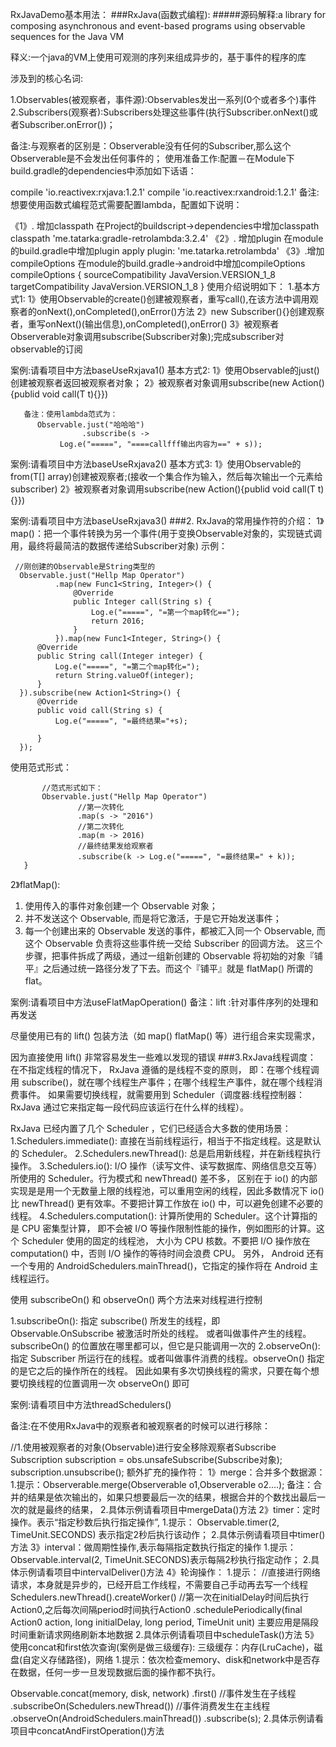 RxJavaDemo基本用法：
###RxJava(函数式编程): #####源码解释:a library for composing asynchronous and event-based programs using observable sequences for the Java VM

释义:一个java的VM上使用可观测的序列来组成异步的，基于事件的程序的库

涉及到的核心名词:

1.Observables(被观察者，事件源):Observables发出一系列(0个或者多个)事件
2.Subscribers(观察者):Subscribers处理这些事件(执行Subscriber.onNext()或者Subscriber.onError())；

 备注:与观察者的区别是：Observerable没有任何的Subscriber,那么这个Observerable是不会发出任何事件的；
使用准备工作:配置－在Module下build.gradle的dependencies中添加如下话语：

 compile 'io.reactivex:rxjava:1.2.1'
 compile 'io.reactivex:rxandroid:1.2.1'
备注:想要使用函数式编程范式需要配置lambda，配置如下说明：

《1》. 增加classpath
 在Project的buildscript->dependencies中增加classpath
 classpath 'me.tatarka:gradle-retrolambda:3.2.4'
《2》. 增加plugin
  在module的build.gradle中增加plugin
   apply plugin: 'me.tatarka.retrolambda'
《3》.增加compileOptions
  在module的build.gradle->android中增加compileOptions
  compileOptions {
  sourceCompatibility JavaVersion.VERSION_1_8
  targetCompatibility JavaVersion.VERSION_1_8
  }
使用介绍说明如下：
1.基本方式1:
1》使用Observable的create()创建被观察者，重写call(),在该方法中调用观察者的onNext(),onCompleted(),onError()方法
2》new Subscriber(){}创建观察者，重写onNext()(输出信息),onCompleted(),onError()
3》被观察者Observerable对象调用subscribe(Subscriber对象);完成subscriber对observable的订阅

案例:请看项目中方法baseUseRxjava1()
基本方式2: 1》使用Observable的just()创建被观察者返回被观察者对象；
2》被观察者对象调用subscribe(new Action(){publid void call(T t){}})

       备注：使用lambda范式为：
          Observable.just("哈哈哈")
                    .subscribe(s ->
               Log.e("=====", "====callfff输出内容为==" + s));
案例:请看项目中方法baseUseRxjava2()
基本方式3:
1》使用Observable的from(T[] array)创建被观察者;(接收一个集合作为输入，然后每次输出一个元素给subscriber)
2》被观察者对象调用subscribe(new Action(){publid void call(T t){}})

 案例:请看项目中方法baseUseRxjava3()
###2. RxJava的常用操作符的介绍：
1》map()：把一个事件转换为另一个事件(用于变换Observable对象的，实现链式调用，最终将最简洁的数据传递给Subscriber对象)
示例：

     //刚创建的Observable是String类型的
      Observable.just("Hellp Map Operator")
              .map(new Func1<String, Integer>() {
                  @Override
                  public Integer call(String s) {
                      Log.e("=====", "=第一个map转化==");
                      return 2016;
                  }
              }).map(new Func1<Integer, String>() {
          @Override
          public String call(Integer integer) {
              Log.e("=====", "=第二个map转化=");
              return String.valueOf(integer);
          }
      }).subscribe(new Action1<String>() {
          @Override
          public void call(String s) {
              Log.e("=====", "=最终结果="+s);

          }
      });
使用范式形式：

           //范式形式如下：
           Observable.just("Hellp Map Operator")
                   //第一次转化
                   .map(s -> "2016")
                   //第二次转化
                   .map(m -> 2016)
                   //最终结果发给观察者
                   .subscribe(k -> Log.e("=====", "=最终结果=" + k));
       }
2》flatMap():
1. 使用传入的事件对象创建一个 Observable 对象；
2. 并不发送这个 Observable, 而是将它激活，于是它开始发送事件；
3. 每一个创建出来的 Observable 发送的事件，都被汇入同一个 Observable, 而这个 Observable 负责将这些事件统一交给 Subscriber 的回调方法。
这三个步骤，把事件拆成了两级，通过一组新创建的 Observable 将初始的对象『铺平』之后通过统一路径分发了下去。而这个『铺平』就是 flatMap() 所谓的 flat。

案例:请看项目中方法useFlatMapOperation()
备注：lift :针对事件序列的处理和再发送

尽量使用已有的 lift() 包装方法（如 map() flatMap() 等）进行组合来实现需求，

因为直接使用 lift() 非常容易发生一些难以发现的错误
###3.RxJava线程调度：
在不指定线程的情况下， RxJava 遵循的是线程不变的原则，
即：在哪个线程调用 subscribe()，就在哪个线程生产事件；在哪个线程生产事件，就在哪个线程消费事件。
如果需要切换线程，就需要用到 Scheduler（调度器:线程控制器：RxJava 通过它来指定每一段代码应该运行在什么样的线程）。

RxJava 已经内置了几个 Scheduler ，它们已经适合大多数的使用场景： 1.Schedulers.immediate(): 直接在当前线程运行，相当于不指定线程。这是默认的 Scheduler。 2.Schedulers.newThread(): 总是启用新线程，并在新线程执行操作。 3.Schedulers.io(): I/O 操作（读写文件、读写数据库、网络信息交互等）所使用的 Scheduler。行为模式和 newThread() 差不多， 区别在于 io() 的内部实现是是用一个无数量上限的线程池，可以重用空闲的线程，因此多数情况下 io() 比 newThread() 更有效率。不要把计算工作放在 io() 中，可以避免创建不必要的线程。 4.Schedulers.computation(): 计算所使用的 Scheduler。这个计算指的是 CPU 密集型计算， 即不会被 I/O 等操作限制性能的操作，例如图形的计算。这个 Scheduler 使用的固定的线程池， 大小为 CPU 核数。不要把 I/O 操作放在 computation() 中，否则 I/O 操作的等待时间会浪费 CPU。 另外， Android 还有一个专用的 AndroidSchedulers.mainThread()，它指定的操作将在 Android 主线程运行。

使用 subscribeOn() 和 observeOn() 两个方法来对线程进行控制

1.subscribeOn(): 指定 subscribe() 所发生的线程，即 Observable.OnSubscribe 被激活时所处的线程。 或者叫做事件产生的线程。subscribeOn() 的位置放在哪里都可以，但它是只能调用一次的 2.observeOn(): 指定 Subscriber 所运行在的线程。或者叫做事件消费的线程。observeOn() 指定的是它之后的操作所在的线程。 因此如果有多次切换线程的需求，只要在每个想要切换线程的位置调用一次 observeOn() 即可

案例:请看项目中方法threadSchedulers()

备注:在不使用RxJava中的观察者和被观察者的时候可以进行移除：

 //1.使用被观察者的对象(Observable)进行安全移除观察者Subscribe  
Subscription subscription = obs.unsafeSubscribe(Subscribe对象);  
subscription.unsubscribe();
额外扩充的操作符：
1》merge：合并多个数据源：
1.提示：Observerable.merge(Observerable o1,Observerable o2....);
备注：合并的结果是依次输出的，如果只想要最后一次的结果，根据合并的个数找出最后一次的就是最终的结果，
2.具体示例请看项目中mergeData()方法
2》timer：定时操作。表示“指定秒数后执行指定操作”,
1.提示： Observable.timer(2, TimeUnit.SECONDS) 表示指定2秒后执行该动作；
2.具体示例请看项目中timer()方法
3》interval：做周期性操作,表示每隔指定数执行指定的操作
1.提示：Observable.interval(2, TimeUnit.SECONDS)表示每隔2秒执行指定动作；
2.具体示例请看项目中intervalDeliver()方法
4》轮询操作：
1.提示：
//直接进行网络请求，本身就是异步的，已经开启工作线程，不需要自己手动再去写一个线程
Schedulers.newThread().createWorker()
//第一次在initialDelay时间后执行Action0,之后每次间隔period时间执行Action0
.schedulePeriodically(final Action0 action, long initialDelay, long period, TimeUnit unit)
主要应用是隔段时间重新请求网络刷新本地数据
2.具体示例请看项目中scheduleTask()方法 5》使用concat和first依次查询(案例是做三级缓存): 三级缓存：内存(LruCache)，磁盘(自定义存储路径)，网络 1.提示：依次检查memory、disk和network中是否存在数据，任何一步一旦发现数据后面的操作都不执行。

 Observable.concat(memory, disk, network)
         .first()
         //事件发生在子线程
         .subscribeOn(Schedulers.newThread())
         //事件消费发生在主线程
         .observeOn(AndroidSchedulers.mainThread())
         .subscribe(s);
2.具体示例请看项目中concatAndFirstOperation()方法
